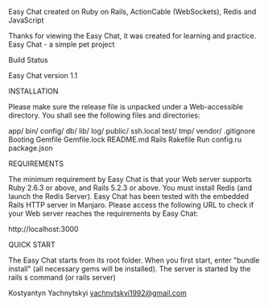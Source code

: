 

Easy Chat created on Ruby on Rails, ActionCable (WebSockets), Redis and JavaScript

Thanks for viewing the Easy Chat, it was created for learning and practice. Easy Chat - a simple pet project

Build Status

Easy Chat version 1.1

INSTALLATION

Please make sure the release file is unpacked under a Web-accessible directory. You shall see the following files and directories:

app/
bin/
config/
db/
lib/
log/
public/
ssh.local
test/
tmp/
vendor/
.gitignore
Booting
Gemfile
Gemfile.lock
README.md
Rails
Rakefile
Run
config.ru
package.json

REQUIREMENTS

The minimum requirement by Easy Chat is that your Web server supports Ruby 2.6.3 or above, and Rails 5.2.3 or above. 
You must install Redis (and launch the Redis Server). Easy Chat has been tested with the embedded Rails HTTP server in Manjaro. 
Please access the following URL to check if your Web server reaches the requirements by Easy Chat:

http://localhost:3000

QUICK START

The Easy Chat starts from its root folder. When you first start, enter "bundle install" (all necessary gems will be installed). The server is started by the rails s command (or rails server)

Kostyantyn Yachnytskyi yachnytskyi1992@gmail.com
